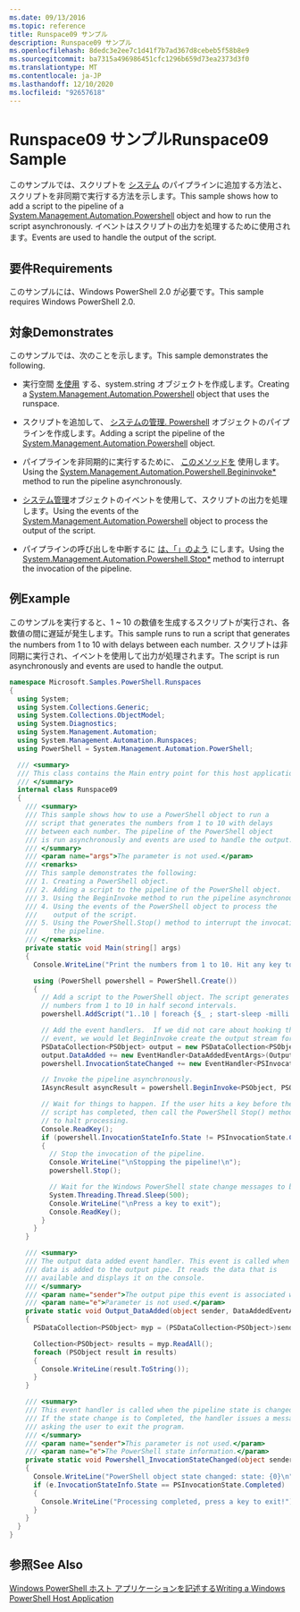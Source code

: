 ```yaml
---
ms.date: 09/13/2016
ms.topic: reference
title: Runspace09 サンプル
description: Runspace09 サンプル
ms.openlocfilehash: 8dedc3e2ee7c1d41f7b7ad367d8cebeb5f58b8e9
ms.sourcegitcommit: ba7315a496986451cfc1296b659d73ea2373d3f0
ms.translationtype: MT
ms.contentlocale: ja-JP
ms.lasthandoff: 12/10/2020
ms.locfileid: "92657618"
---
```

# <a name="runspace09-sample"></a><span data-ttu-id="c7acf-103">Runspace09 サンプル</span><span class="sxs-lookup"><span data-stu-id="c7acf-103">Runspace09 Sample</span></span>

<span data-ttu-id="c7acf-104">このサンプルでは、スクリプトを [システム](/dotnet/api/system.management.automation.powershell) のパイプラインに追加する方法と、スクリプトを非同期で実行する方法を示します。</span><span class="sxs-lookup"><span data-stu-id="c7acf-104">This sample shows how to add a script to the pipeline of a [System.Management.Automation.Powershell](/dotnet/api/system.management.automation.powershell) object and how to run the script asynchronously.</span></span> <span data-ttu-id="c7acf-105">イベントはスクリプトの出力を処理するために使用されます。</span><span class="sxs-lookup"><span data-stu-id="c7acf-105">Events are used to handle the output of the script.</span></span>

## <a name="requirements"></a><span data-ttu-id="c7acf-106">要件</span><span class="sxs-lookup"><span data-stu-id="c7acf-106">Requirements</span></span>

<span data-ttu-id="c7acf-107">このサンプルには、Windows PowerShell 2.0 が必要です。</span><span class="sxs-lookup"><span data-stu-id="c7acf-107">This sample requires Windows PowerShell 2.0.</span></span>

## <a name="demonstrates"></a><span data-ttu-id="c7acf-108">対象</span><span class="sxs-lookup"><span data-stu-id="c7acf-108">Demonstrates</span></span>

<span data-ttu-id="c7acf-109">このサンプルでは、次のことを示します。</span><span class="sxs-lookup"><span data-stu-id="c7acf-109">This sample demonstrates the following.</span></span>

- <span data-ttu-id="c7acf-110">実行空間 [を使用](/dotnet/api/system.management.automation.powershell) する、system.string オブジェクトを作成します。</span><span class="sxs-lookup"><span data-stu-id="c7acf-110">Creating a [System.Management.Automation.Powershell](/dotnet/api/system.management.automation.powershell) object that uses the runspace.</span></span>

- <span data-ttu-id="c7acf-111">スクリプトを追加して、 [システムの管理. Powershell](/dotnet/api/system.management.automation.powershell) オブジェクトのパイプラインを作成します。</span><span class="sxs-lookup"><span data-stu-id="c7acf-111">Adding a script the pipeline of the [System.Management.Automation.Powershell](/dotnet/api/system.management.automation.powershell) object.</span></span>

- <span data-ttu-id="c7acf-112">パイプラインを非同期的に実行するために、 [このメソッドを](/dotnet/api/System.Management.Automation.PowerShell.BeginInvoke) 使用します。</span><span class="sxs-lookup"><span data-stu-id="c7acf-112">Using the [System.Management.Automation.Powershell.Begininvoke\*](/dotnet/api/System.Management.Automation.PowerShell.BeginInvoke) method to run the pipeline asynchronously.</span></span>

- <span data-ttu-id="c7acf-113">[システム管理](/dotnet/api/system.management.automation.powershell)オブジェクトのイベントを使用して、スクリプトの出力を処理します。</span><span class="sxs-lookup"><span data-stu-id="c7acf-113">Using the events of the [System.Management.Automation.Powershell](/dotnet/api/system.management.automation.powershell) object to process the output of the script.</span></span>

- <span data-ttu-id="c7acf-114">パイプラインの呼び出しを中断するに [は、「」のよう](/dotnet/api/System.Management.Automation.PowerShell.Stop) にします。</span><span class="sxs-lookup"><span data-stu-id="c7acf-114">Using the [System.Management.Automation.Powershell.Stop\*](/dotnet/api/System.Management.Automation.PowerShell.Stop) method to interrupt the invocation of the pipeline.</span></span>

## <a name="example"></a><span data-ttu-id="c7acf-115">例</span><span class="sxs-lookup"><span data-stu-id="c7acf-115">Example</span></span>

<span data-ttu-id="c7acf-116">このサンプルを実行すると、1 ~ 10 の数値を生成するスクリプトが実行され、各数値の間に遅延が発生します。</span><span class="sxs-lookup"><span data-stu-id="c7acf-116">This sample runs to run a script that generates the numbers from 1 to 10 with delays between each number.</span></span> <span data-ttu-id="c7acf-117">スクリプトは非同期に実行され、イベントを使用して出力が処理されます。</span><span class="sxs-lookup"><span data-stu-id="c7acf-117">The script is run asynchronously and events are used to handle the output.</span></span>

```csharp
namespace Microsoft.Samples.PowerShell.Runspaces
{
  using System;
  using System.Collections.Generic;
  using System.Collections.ObjectModel;
  using System.Diagnostics;
  using System.Management.Automation;
  using System.Management.Automation.Runspaces;
  using PowerShell = System.Management.Automation.PowerShell;

  /// <summary>
  /// This class contains the Main entry point for this host application.
  /// </summary>
  internal class Runspace09
  {
    /// <summary>
    /// This sample shows how to use a PowerShell object to run a
    /// script that generates the numbers from 1 to 10 with delays
    /// between each number. The pipeline of the PowerShell object
    /// is run asynchronously and events are used to handle the output.
    /// </summary>
    /// <param name="args">The parameter is not used.</param>
    /// <remarks>
    /// This sample demonstrates the following:
    /// 1. Creating a PowerShell object.
    /// 2. Adding a script to the pipeline of the PowerShell object.
    /// 3. Using the BeginInvoke method to run the pipeline asynchronously.
    /// 4. Using the events of the PowerShell object to process the
    ///    output of the script.
    /// 5. Using the PowerShell.Stop() method to interrupt the invocation of
    ///    the pipeline.
    /// </remarks>
    private static void Main(string[] args)
    {
      Console.WriteLine("Print the numbers from 1 to 10. Hit any key to halt processing\n");

      using (PowerShell powershell = PowerShell.Create())
      {
        // Add a script to the PowerShell object. The script generates the
        // numbers from 1 to 10 in half second intervals.
        powershell.AddScript("1..10 | foreach {$_ ; start-sleep -milli 500}");

        // Add the event handlers.  If we did not care about hooking the DataAdded
        // event, we would let BeginInvoke create the output stream for us.
        PSDataCollection<PSObject> output = new PSDataCollection<PSObject>();
        output.DataAdded += new EventHandler<DataAddedEventArgs>(Output_DataAdded);
        powershell.InvocationStateChanged += new EventHandler<PSInvocationStateChangedEventArgs>(Powershell_InvocationStateChanged);

        // Invoke the pipeline asynchronously.
        IAsyncResult asyncResult = powershell.BeginInvoke<PSObject, PSObject>(null, output);

        // Wait for things to happen. If the user hits a key before the
        // script has completed, then call the PowerShell Stop() method
        // to halt processing.
        Console.ReadKey();
        if (powershell.InvocationStateInfo.State != PSInvocationState.Completed)
        {
          // Stop the invocation of the pipeline.
          Console.WriteLine("\nStopping the pipeline!\n");
          powershell.Stop();

          // Wait for the Windows PowerShell state change messages to be displayed.
          System.Threading.Thread.Sleep(500);
          Console.WriteLine("\nPress a key to exit");
          Console.ReadKey();
        }
      }
    }

    /// <summary>
    /// The output data added event handler. This event is called when
    /// data is added to the output pipe. It reads the data that is
    /// available and displays it on the console.
    /// </summary>
    /// <param name="sender">The output pipe this event is associated with.</param>
    /// <param name="e">Parameter is not used.</param>
    private static void Output_DataAdded(object sender, DataAddedEventArgs e)
    {
      PSDataCollection<PSObject> myp = (PSDataCollection<PSObject>)sender;

      Collection<PSObject> results = myp.ReadAll();
      foreach (PSObject result in results)
      {
        Console.WriteLine(result.ToString());
      }
    }

    /// <summary>
    /// This event handler is called when the pipeline state is changed.
    /// If the state change is to Completed, the handler issues a message
    /// asking the user to exit the program.
    /// </summary>
    /// <param name="sender">This parameter is not used.</param>
    /// <param name="e">The PowerShell state information.</param>
    private static void Powershell_InvocationStateChanged(object sender, PSInvocationStateChangedEventArgs e)
    {
      Console.WriteLine("PowerShell object state changed: state: {0}\n", e.InvocationStateInfo.State);
      if (e.InvocationStateInfo.State == PSInvocationState.Completed)
      {
        Console.WriteLine("Processing completed, press a key to exit!");
      }
    }
  }
}
```

## <a name="see-also"></a><span data-ttu-id="c7acf-118">参照</span><span class="sxs-lookup"><span data-stu-id="c7acf-118">See Also</span></span>

[<span data-ttu-id="c7acf-119">Windows PowerShell ホスト アプリケーションを記述する</span><span class="sxs-lookup"><span data-stu-id="c7acf-119">Writing a Windows PowerShell Host Application</span></span>](./writing-a-windows-powershell-host-application.md)
